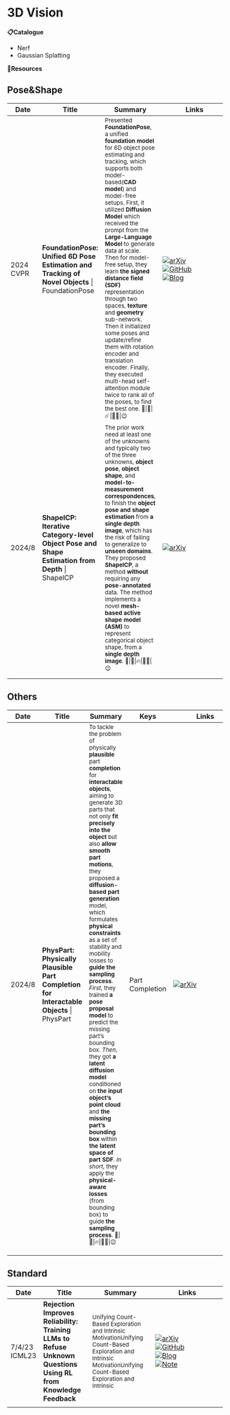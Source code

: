 # 3D Vision


**📋Catalogue**

* Nerf
* Gaussian Splatting


**🔬Resources**



## Pose&Shape

| Date         | Title                                                                                          | Summary                                                                                                                                                                                                                                                                                                                                                                                                                                                                                                                                                                                                                                                                                                                | Links                                                                                                                                                                                                                                                                                                                                                                                                                                            |
| ------------ | ---------------------------------------------------------------------------------------------- | ---------------------------------------------------------------------------------------------------------------------------------------------------------------------------------------------------------------------------------------------------------------------------------------------------------------------------------------------------------------------------------------------------------------------------------------------------------------------------------------------------------------------------------------------------------------------------------------------------------------------------------------------------------------------------------------------------------------------- | ------------------------------------------------------------------------------------------------------------------------------------------------------------------------------------------------------------------------------------------------------------------------------------------------------------------------------------------------------------------------------------------------------------------------------------------------ |
| 2024<br>CVPR | **FoundationPose: Unified 6D Pose Estimation and Tracking of Novel Objects** \| FoundationPose | <sub>Presented **FoundationPose**, a unified **foundation model** for 6D object pose estimating and tracking, which supports both model-based(**CAD model**) and model-free setups. First, it utilized **Diffusion Model** which received the prompt from the **Large-Language Model** to generate data at scale. Then for model-free setup, they learn **the signed distance field (SDF)** representation through two spaces, **texture** and **geometry** sub-network. Then it initialized some poses and update/refine them with rotation encoder and translation encoder. Finally, they executed multi-head self-attention module twice to rank all of the poses, to find the best one. 💫\|🌸\|☄️\|👍🏽\|😉</sub> | <div style='width:150px;'>[![arXiv](https://img.shields.io/badge/arXiv-Paper-%23D2691E?logo=arxiv)](https://arxiv.org/abs/2312.08344)</div><div style='width:150px;'>[![GitHub](https://img.shields.io/badge/GitHub-View-brightgreen?logo=github)](https://github.com/NVlabs/FoundationPose)</div><div style='width:150px;'>[![Blog](https://img.shields.io/badge/Blog-Website-yellow?logo=rss)](https://nvlabs.github.io/FoundationPose/)</div> |
| 2024/8       | **ShapeICP: Iterative Category-level Object Pose and Shape Estimation from Depth** \| ShapelCP | <sub>The prior work need at least one of the unknowns and typically two of the three unknowns, **object pose**, **object shape**, and **model-to-measurement correspondences**, to finish the **object pose and shape estimation** from **a single depth image**, which has the risk of failing to generalize to **unseen domains**. They proposed **ShapeICP**, a method **without** requiring any **pose-annotated** data. The method implements a novel **mesh-based** **active shape model (ASM)** to represent categorical object shape, from a **single** **depth image**. 💫\|🌷\|🔥\|👍🏽\|😉</sub>                                                                                                            | <div style='width:150px;'>[![arXiv](https://img.shields.io/badge/arXiv-Paper-%23D2691E?logo=arxiv)](https://arxiv.org/abs/2408.13147)</div>                                                                                                                                                                                                                                                                                                      |
|              |                                                                                                |                                                                                                                                                                                                                                                                                                                                                                                                                                                                                                                                                                                                                                                                                                                        |                                                                                                                                                                                                                                                                                                                                                                                                                                                  |
|              |                                                                                                |                                                                                                                                                                                                                                                                                                                                                                                                                                                                                                                                                                                                                                                                                                                        |                                                                                                                                                                                                                                                                                                                                                                                                                                                  |




## Others

| Date   | Title                                                                                   | Summary                                                                                                                                                                                                                                                                                                                                                                                                                                                                                                                                                                                                                                                                                                                                                                                                                                | Keys            | Links                                                                                                                                       |
| ------ | --------------------------------------------------------------------------------------- | -------------------------------------------------------------------------------------------------------------------------------------------------------------------------------------------------------------------------------------------------------------------------------------------------------------------------------------------------------------------------------------------------------------------------------------------------------------------------------------------------------------------------------------------------------------------------------------------------------------------------------------------------------------------------------------------------------------------------------------------------------------------------------------------------------------------------------------- | --------------- | ------------------------------------------------------------------------------------------------------------------------------------------- |
| 2024/8 | **PhysPart: Physically Plausible Part Completion for Interactable Objects** \| PhysPart | <sub>To tackle the problem of physically **plausible** part **completion** for **interactable objects**, aiming to generate 3D parts that not only **fit precisely into the object** but also **allow smooth part motions**, they proposed a **diffusion-based** **part generation** model, which formulates **physical constraints** as a set of stability and mobility losses to **guide the sampling process**. _First_, they trained **a pose proposal model** to predict the missing part’s bounding box. _Then_, they got **a latent diffusion model** conditioned on **the input object’s point cloud** and **the missing part’s bounding box** within **the latent space of part SDF**. _In short_, they apply the **physical-aware losses** (from bounding box) to guide **the sampling process**. 💫\|🌷\|🔥\|👍🏽\|😉</sub> | Part Completion | <div style='width:150px;'>[![arXiv](https://img.shields.io/badge/arXiv-Paper-%23D2691E?logo=arxiv)](https://arxiv.org/abs/2408.13724)</div> |
|        |                                                                                         |                                                                                                                                                                                                                                                                                                                                                                                                                                                                                                                                                                                                                                                                                                                                                                                                                                        |                 |                                                                                                                                             |
|        |                                                                                         |                                                                                                                                                                                                                                                                                                                                                                                                                                                                                                                                                                                                                                                                                                                                                                                                                                        |                 |                                                                                                                                             |
|        |                                                                                         |                                                                                                                                                                                                                                                                                                                                                                                                                                                                                                                                                                                                                                                                                                                                                                                                                                        |                 |                                                                                                                                             |


## Standard
| Date             | Title                                                                                                          | Summary                                                                                                                                                                     | Links                                                                                                                                                                                                                                                                                                                                                                                                                                                                                                                                                                                                                       |
| ---------------- | -------------------------------------------------------------------------------------------------------------- | --------------------------------------------------------------------------------------------------------------------------------------------------------------------------- | --------------------------------------------------------------------------------------------------------------------------------------------------------------------------------------------------------------------------------------------------------------------------------------------------------------------------------------------------------------------------------------------------------------------------------------------------------------------------------------------------------------------------------------------------------------------------------------------------------------------------- |
| 7/4/23<br>ICML23 | **Rejection Improves Reliability: Training LLMs to Refuse Unknown Questions Using RL from Knowledge Feedback** | <sub>Unifying Count-Based Exploration and Intrinsic MotivationUnifying Count-Based Exploration and Intrinsic MotivationUnifying Count-Based Exploration and Intrinsic</sub> | <div style='width:150px;'>[![arXiv](https://img.shields.io/badge/arXiv-Paper-%23D2691E?logo=arxiv)](https://cdn.openai.com/papers/weak-to-strong-generalization.pdf)</div><div style='width:150px;'>[![GitHub](https://img.shields.io/badge/GitHub-View-brightgreen?logo=github)](https://github.com/openai/weak-to-strong)</div><div style='width:150px;'>[![Blog](https://img.shields.io/badge/Blog-Posts-yellow?logo=rss)](https://mp.weixin.qq.com/s/f6YW-CxnLhnfMWTLg4M4Cw)</div><div style='width:150px;'>[![Note](https://img.shields.io/badge/Note-Read-blue?logo=dependabot)](summary/2024-03/2403.18349.md)</div> |
|                  |                                                                                                                |                                                                                                                                                                             |                                                                                                                                                                                                                                                                                                                                                                                                                                                                                                                                                                                                                             |